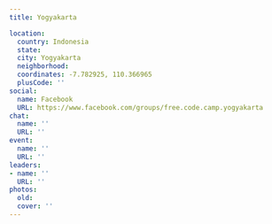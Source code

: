 ```yaml
---
title: Yogyakarta

location:
  country: Indonesia
  state: 
  city: Yogyakarta
  neighborhood: 
  coordinates: -7.782925, 110.366965
  plusCode: ''
social:
  name: Facebook
  URL: https://www.facebook.com/groups/free.code.camp.yogyakarta
chat:
  name: ''
  URL: ''
event:
  name: ''
  URL: ''
leaders:
- name: ''
  URL: ''
photos:
  old: 
  cover: ''
---
```

